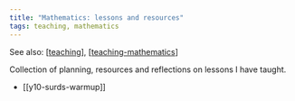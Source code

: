 ```yaml
---
title: "Mathematics: lessons and resources"
tags: teaching, mathematics
---
```


<!--
 Copyright (C) 2023 David Jones
 
 This program is free software: you can redistribute it and/or modify
 it under the terms of the GNU Affero General Public License as
 published by the Free Software Foundation, either version 3 of the
 License, or (at your option) any later version.
 
 This program is distributed in the hope that it will be useful,
 but WITHOUT ANY WARRANTY; without even the implied warranty of
 MERCHANTABILITY or FITNESS FOR A PARTICULAR PURPOSE.  See the
 GNU Affero General Public License for more details.
 
 You should have received a copy of the GNU Affero General Public License
 along with this program.  If not, see <http://www.gnu.org/licenses/>.
-->

See also: [[teaching]], [[teaching-mathematics]]

Collection of planning, resources and reflections on lessons I have taught.

- [[y10-surds-warmup]]


[//begin]: # "Autogenerated link references for markdown compatibility"
[teaching]: ../../teaching "Teaching"
[teaching-mathematics]: ../teaching-mathematics "Teaching Mathematics"
[//end]: # "Autogenerated link references"